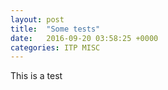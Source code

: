 ```yaml
---
layout: post
title:  "Some tests"
date:   2016-09-20 03:58:25 +0000
categories: ITP MISC
---
```

This is a test
